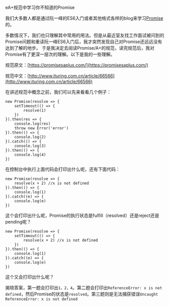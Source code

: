 eA+规范中学习你不知道的Promise

我们大多数人都是通过阮一峰的ES6入门或者其他格式各样的blog来学习[Promise](http://es6.ruanyifeng.com/#docs/promise)的。

多数情况下，我们也只理解其中常用的用法。但是从最近室友找工作面试被问到的Promise问题和重读阮一峰ES6入门后，我才突然发现自己对Promise还远远没有达到了解的地步。
于是我决定去阅读Promise/A+的规范，读完规范后，我对Promise有了更深一层次的理解。以下是我的一些理解。

规范原文：[https://promisesaplus.com/](https://promisesaplus.com/)

规范中文：[http://www.ituring.com.cn/article/66566](http://www.ituring.com.cn/article/66566)

在讲述规范中概念之前，我们可以先来看看几个例子：

```
new Promise(resolve => {
    setTimeout(() => {
        resolve(1)
    })
}).then(res => {
    console.log(res)
    throw new Error('error')
}).then(() => {
    console.log(2)
}).catch(() => {
    console.log(3)
}).then(() => {
    console.log(4)
})
```

在控制台中执行上面代码会打印出什么呢，还有下面代码：

```
new Promise(resolve => {
    resolve(x + 2) //x is not defined
}).then(() => {
    console.log(1)
}).catch((e) => {
    console.log(e)
})
```

这个会打印出什么呢，Promise的执行状态是fulfill（resolved）还是reject还是pending呢？

```
new Promise(resolve => {
    setTimeout(() => {
        resolve(x + 2) //x is not defined
    })
}).then(() => {
    console.log(1)
}).catch((e) => {
    console.log(e)
})
```

这个又会打印出什么呢？

揭晓答案，第一题会打印出`1，2，4`。第二题会打印出`ReferenceError: x is not defined`，然后Promise的状态是`resolved`。第三题则是无法捕获错误`Uncaught ReferenceError: x is not defined`

